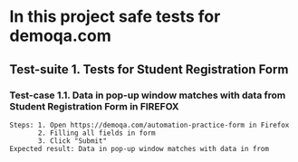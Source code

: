 # In this project safe tests for demoqa.com

## Test-suite 1. Tests for Student Registration Form
### Test-case 1.1. Data in pop-up window matches with data from Student Registration Form in FIREFOX
    Steps: 1. Open https://demoqa.com/automation-practice-form in Firefox
           2. Filling all fields in form 
           3. Click "Submit"
    Expected result: Data in pop-up window matches with data in from

